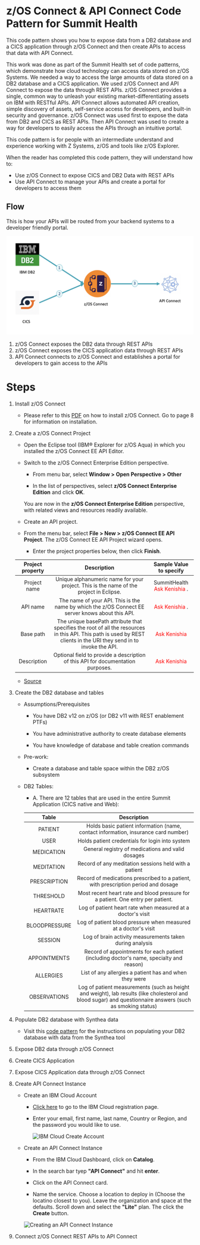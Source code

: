 # z/OS Connect & API Connect Code Pattern for Summit Health

This code pattern shows you how to expose data from a DB2 database and a CICS application through z/OS Connect and then create APIs to access that data with API Connect.

This work was done as part of the Summit Health set of code patterns, which demonstrate how cloud technology can access data stored on z/OS Systems. We needed a way to access the large amounts of data stored on a DB2 database and a CICS application. We used z/OS Connect and API Connect to expose the data through REST APIs. z/OS Connect provides a single, common way to unleash your existing market-differentiating assets on IBM with RESTful APIs. API Connect allows automated API creation, simple discovery of assets, self-service access for developers, and built-in security and governance. z/OS Connect was used first to expose the data from DB2 and CICS as REST APIs. Then API Connect was used to create a way for developers to easily access the APIs through an intuitive portal.

This code pattern is for people with an intermediate understand and experience working with Z Systems, z/OS and tools like z/OS Explorer.

When the reader has completed this code pattern, they will understand how to:

- Use z/OS Connect to expose CICS and DB2 Data with REST APIs
- Use API Connect to manage your APIs and create a portal for developers to access them

## Flow

This is how your APIs will be routed from your backend systems to a developer friendly portal.

![Flow Diagram](doc/source/images/FlowDiagram.png)

1. z/OS Connect exposes the DB2 data through REST APIs
2. z/OS Connect exposes the CICS application data through REST APIs
3. API Connect connects to z/OS Connect and establishes a portal for developers to gain access to the APIs

# Steps

1. Install z/OS Connect

   - Please refer to this [PDF](doc/source/zOSConnectEEV3GettingStarted.pdf) on how to install z/OS Connect. Go to page 8 for information on installation.

2. Create a z/OS Connect Project

   - Open the Eclipse tool (IBM® Explorer for z/OS Aqua) in which you installed the z/OS Connect EE API Editor.

   - Switch to the z/OS Connect Enterprise Edition perspective.

     - From menu bar, select **Window > Open Perspective > Other**

     - In the list of perspectives, select **z/OS Connect Enterprise Edition** and click **OK**.

     You are now in the **z/OS Connect Enterprise Edition** perspective, with related views and resources readily available.

   - Create an API project.

   - From the menu bar, select **File > New > z/OS Connect EE API Project**. The z/OS Connect EE API Project wizard opens.

     - Enter the project properties below, then click **Finish**.

   | **Project property** |                                                                           **Description**                                                                            |                 **Sample Value to specify**                 |
   | :------------------: | :------------------------------------------------------------------------------------------------------------------------------------------------------------------: | :---------------------------------------------------------: |
   |     Project name     |                                        Unique alphanumeric name for your project. This is the name of the project in Eclipse.                                        | SummitHealth <span style="color:red"> Ask Kenishia </span>. |
   |       API name       |                                   The name of your API. This is the name by which the z/OS Connect EE server knows about this API.                                   |       <span style="color:red"> Ask Kenishia </span>.        |
   |      Base path       | The unique basePath attribute that specifies the root of all the resources in this API. This path is used by REST clients in the URI they send in to invoke the API. |        <span style="color:red"> Ask Kenishia </span>        |
   |     Description      |                                           Optional field to provide a description of this API for documentation purposes.                                            |        <span style="color:red"> Ask Kenishia </span>        |

   - [Source](https://www.ibm.com/support/knowledgecenter/en/SS4SVW_2.0.0/com.ibm.zosconnect.doc/scenarios/ims_create_api.html)

3. Create the DB2 database and tables

   - Assumptions/Prerequisites

     - You have DB2 v12 on z/OS (or DB2 v11 with REST enablement PTFs)

     - You have administrative authority to create database elements

     - You have knowledge of database and table creation commands

   - Pre-work:

     - Create a database and table space within the DB2 z/OS subsystem

   - DB2 Tables:

     - A. There are 12 tables that are used in the entire Summit Application (CICS native and Web):

     |   **Table**   |                                                                      **Description**                                                                       |
     | :-----------: | :--------------------------------------------------------------------------------------------------------------------------------------------------------: |
     |    PATIENT    |                                     Holds basic patient information (name, contact information, insurance card number)                                     |
     |     USER      |                                                      Holds patient credentials for login into system                                                       |
     |  MEDICATION   |                                                     General registry of medications and valid dosages                                                      |
     |  MEDITATION   |                                                   Record of any meditation sessions held with a patient                                                    |
     | PRESCRIPTION  |                                     Record of medications prescribed to a patient, with prescription period and dosage                                     |
     |   THRESHOLD   |                                      Most recent heart rate and blood pressure for a patient. One entry per patient.                                       |
     |   HEARTRATE   |                                                Log of patient heart rate when measured at a doctor's visit                                                 |
     | BLOODPRESSURE |                                              Log of patient blood pressure when measured at a doctor's visit                                               |
     |    SESSION    |                                                  Log of brain activity measurements taken during analysis                                                  |
     | APPOINTMENTS  |                                  Record of appointments for each patient (including doctor's name, specialty and reason)                                   |
     |   ALLERGIES   |                                                   List of any allergies a patient has and when they were                                                   |
     | OBSERVATIONS  | Log of patient measurements (such as height and weight), lab results (like cholesterol and blood sugar) and questionnaire answers (such as smoking status) |

4. Populate DB2 database with Synthea data

   - Visit this [code pattern](https://developer.ibm.com/patterns/transform-load-big-data-csv-files-db2-zos-database/) for the instructions on populating your DB2 database with data from the Synthea tool

5. Expose DB2 data through z/OS Connect

6. Create CICS Application

7. Expose CICS Application data through z/OS Connect

8. Create API Connect Instance

   - Create an IBM Cloud Account

     - [Click here](https://cloud.ibm.com/registration) to go to the IBM Cloud registration page.

     - Enter your email, first name, last name, Country or Region, and the password you would like to use.

       ![IBM Cloud Create Account](doc/source/images/IBMCloudCreateAccount.gif)

   - Create an API Connect Instance

     - From the IBM Cloud Dashboard, click on **Catalog**.

     - In the search bar tyep **"API Connect"** and hit **enter**.

     - Click on the API Connect card.

     - Name the service. Choose a location to deploy in (Choose the locatino closest to you). Leave the organization and space at the defaults. Scroll down and select the **"Lite"** plan. The click the **Create** button.

     ![Creating an API Connect Instance](doc/source/images/CreatAPIConnectInstance.gif)

9. Connect z/OS Connect REST APIs to API Connect
